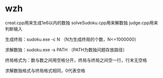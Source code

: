 # wzh
creat.cpp用来生成1e6以内的数独
solveSudoku.cpp用来解数独
judge.cpp用来判断输入


生成终局：sudoku.exe -c N
          （N为生成终局的个数，N<=1000000）


求解数独：sudoku.exe -s PATH  （PATH为数独问题存放路径）

终局格式为：数与数之间用空格分开，终局与终局之间空一行，行末无空格

求解数独格式与终局格式相同，0代表空格
